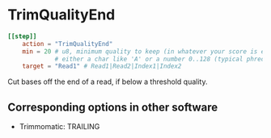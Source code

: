 # TrimQualityEnd


```toml
[[step]]
    action = "TrimQualityEnd"
    min = 20 # u8, minimum quality to keep (in whatever your score is encoded in)
             # either a char like 'A' or a number 0..128 (typical phred score is 33..75)
    target = "Read1" # Read1|Read2|Index1|Index2
```

Cut bases off the end of a read, if below a threshold quality.



## Corresponding options in other software 
- Trimmomatic: TRAILING

